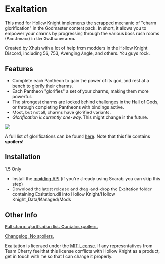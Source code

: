 # Exaltation

This mod for Hollow Knight implements the scrapped mechanic of "charm glorification" in the Godmaster content pack. In short, it allows you to empower your charms by progressing through the various boss rush rooms (Pantheons) in the Godhome area.

Created by Xhuis with a lot of help from modders in the Hollow Knight Discord, including 56, 753, Avenging Angle, and others. You guys rock.

## Features

* Complete each Pantheon to gain the power of its god, and rest at a bench to glorify their charms.
* Each Pantheon "glorifies" a set of your charms, making them more powerful.
* The strongest charms are locked behind challenges in the Hall of Gods, or through completing Pantheons with bindings active.
* Most, but not all, charms have glorified variants.
* *Glorification is currently one-way.* This might change in the future.

![](https://i.imgur.com/SFrBFlq.png)

A full list of glorifications can be found [here](https://github.com/TheodoreBranlex/Exaltation/blob/master/CHARM_LIST.md). Note that this file contains **spoilers!**

## Installation

1.5 Only

+ Install the [modding API](https://github.com/hk-modding/api) (if you're already using Scarab, you can skip this step)
+ Download the latest release and drag-and-drop the Exaltation folder containing Exaltation.dll into Hollow Knight/Hollow Knight_Data/Managed/Mods

## Other Info

[Full charm glorification list. Contains spoilers.](https://github.com/TheodoreBranlex/Exaltation/blob/master/CHARM_LIST.md)

[Changelog. No spoilers.](https://github.com/TheodoreBranlex/Exaltation/blob/master/CHANGELOG.md)

Exaltation is licensed under the [MIT License](https://github.com/TheodoreBranlex/Exaltation/blob/master/LICENSE.md). If any representatives from Team Cherry feel that this license conflicts with Hollow Knight as a product, get in touch with me so that I can change it properly.
